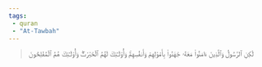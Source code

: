 ```yaml
---
tags: 
 - quran 
 - "At-Tawbah"
---
```


> لَٰكِنِ ٱلرَّسُولُ وَٱلَّذِينَ ءَامَنُواْ مَعَهُۥ جَٰهَدُواْ بِأَمۡوَٰلِهِمۡ وَأَنفُسِهِمۡۚ وَأُوْلَـٰٓئِكَ لَهُمُ ٱلۡخَيۡرَٰتُۖ وَأُوْلَـٰٓئِكَ هُمُ ٱلۡمُفۡلِحُونَ
